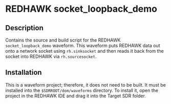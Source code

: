 # REDHAWK socket_loopback_demo
 
## Description

Contains the source and build script for the REDHAWK `socket_loopback_demo`
waveform. This waveform puts REDHAWK data out onto a network socket using
`rh.sinksocket` and then reads it back from the socket into REDHAWK via `rh.sourcesocket`.

## Installation

This is a waveform project; therefore, it does not need to be built.  It must be installed into
the `$SDRROOT/dom/waveforms` directory. To install it, open the project
in the REDHAWK IDE and drag it into the Target SDR folder.
